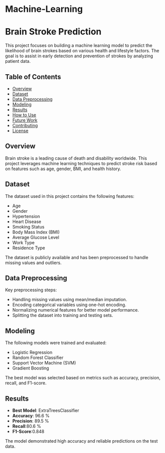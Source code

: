 # Machine-Learning
# Brain Stroke Prediction

This project focuses on building a machine learning model to predict the likelihood of brain strokes based on various health and lifestyle factors. The goal is to assist in early detection and prevention of strokes by analyzing patient data.

## Table of Contents
- [Overview](#overview)
- [Dataset](#dataset)
- [Data Preprocessing](#data-preprocessing)
- [Modeling](#modeling)
- [Results](#results)
- [How to Use](#how-to-use)
- [Future Work](#future-work)
- [Contributing](#contributing)
- [License](#license)

## Overview
Brain stroke is a leading cause of death and disability worldwide. This project leverages machine learning techniques to predict stroke risk based on features such as age, gender, BMI, and health history.

## Dataset
The dataset used in this project contains the following features:
- Age
- Gender
- Hypertension
- Heart Disease
- Smoking Status
- Body Mass Index (BMI)
- Average Glucose Level
- Work Type
- Residence Type

The dataset is publicly available and has been preprocessed to handle missing values and outliers.

## Data Preprocessing
Key preprocessing steps:
- Handling missing values using mean/median imputation.
- Encoding categorical variables using one-hot encoding.
- Normalizing numerical features for better model performance.
- Splitting the dataset into training and testing sets.

## Modeling
The following models were trained and evaluated:
- Logistic Regression
- Random Forest Classifier
- Support Vector Machine (SVM)
- Gradient Boosting

The best model was selected based on metrics such as accuracy, precision, recall, and F1-score.

## Results
- **Best Model**: ExtraTreesClassifier
- **Accuracy**: 96.6 %
- **Precision**: 89.5 %
- **Recall**:80.6 %
- **F1-Score**:0.848

The model demonstrated high accuracy and reliable predictions on the test data.


